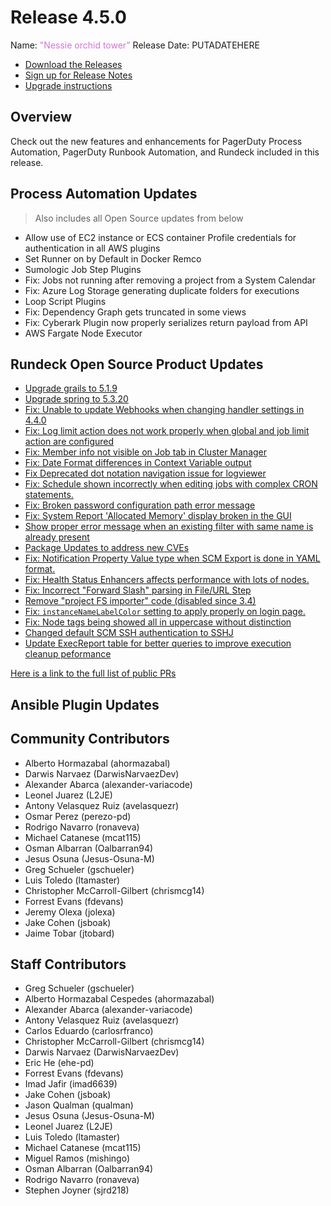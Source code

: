 # Release 4.5.0

Name: <span style="color: orchid"><span class="glyphicon glyphicon-tower"></span> "Nessie orchid tower"</span>
Release Date: PUTADATEHERE

- [Download the Releases](https://download.rundeck.com/)
- [Sign up for Release Notes](https://www.rundeck.com/release-notes-signup)
- [Upgrade instructions](/upgrading/)

## Overview

Check out the new features and enhancements for PagerDuty Process Automation, PagerDuty Runbook Automation, and Rundeck included in this release.

## Process Automation Updates

> Also includes all Open Source updates from below

* Allow use of EC2 instance or ECS container Profile credentials  for authentication in all AWS plugins
* Set Runner on by Default in Docker Remco
* Sumologic Job Step Plugins
* Fix: Jobs not running after removing a project from a System Calendar
* Fix: Azure Log Storage generating duplicate folders for executions
* Loop Script Plugins
* Fix: Dependency Graph gets truncated in some views
* Fix: Cyberark Plugin now properly serializes return payload from API
* AWS Fargate Node Executor


## Rundeck Open Source Product Updates

* [Upgrade grails to 5.1.9](https://github.com/rundeck/rundeck/pull/7829)
* [Upgrade spring to 5.3.20](https://github.com/rundeck/rundeck/pull/7823)
* [Fix: Unable to update Webhooks when changing handler settings in 4.4.0](https://github.com/rundeck/rundeck/pull/7820)
* [Fix: Log limit action does not work properly when global and job limit action are configured ](https://github.com/rundeck/rundeck/pull/7809)
* [Fix:  Member info not visible on Job tab in Cluster Manager](https://github.com/rundeck/rundeck/pull/7806)
* [Fix: Date Format differences in Context Variable output](https://github.com/rundeck/rundeck/pull/7805)
* [Fix Deprecated dot notation navigation issue for logviewer](https://github.com/rundeck/rundeck/pull/7796)
* [Fix: Schedule shown incorrectly when editing jobs with complex CRON statements.](https://github.com/rundeck/rundeck/pull/7794)
* [Fix: Broken password configuration path error message ](https://github.com/rundeck/rundeck/pull/7791)
* [Fix: System Report &#39;Allocated Memory&#39; display broken in the GUI](https://github.com/rundeck/rundeck/pull/7789)
* [Show proper error message when an existing filter with same name is already present](https://github.com/rundeck/rundeck/pull/7788)
* [Package Updates to address new CVEs](https://github.com/rundeck/rundeck/pull/7787)
* [Fix: Notification Property Value type when SCM Export is done in YAML format.](https://github.com/rundeck/rundeck/pull/7785)
* [Fix: Health Status Enhancers affects performance with lots of nodes.](https://github.com/rundeck/rundeck/pull/7780)
* [Fix: Incorrect &quot;Forward Slash&quot; parsing in File/URL Step](https://github.com/rundeck/rundeck/pull/7779)
* [Remove &quot;project FS importer&quot; code (disabled since 3.4)](https://github.com/rundeck/rundeck/pull/7778)
* [Fix: `instanceNameLabelColor` setting to apply properly on login page.](https://github.com/rundeck/rundeck/pull/7770)
* [Fix: Node tags being showed all in uppercase without distinction](https://github.com/rundeck/rundeck/pull/7768)
* [Changed default SCM SSH authentication to SSHJ](https://github.com/rundeck/rundeck/pull/7763)
* [Update ExecReport table for better queries to improve execution cleanup peformance](https://github.com/rundeck/rundeck/pull/7735)


[Here is a link to the full list of public PRs](https://github.com/rundeck/rundeck/pulls?q=is%3Apr+milestone%3A4.5.0+is%3Aclosed)

## Ansible Plugin Updates


## Community Contributors

* Alberto Hormazabal (ahormazabal)
* Darwis Narvaez (DarwisNarvaezDev)
* Alexander Abarca (alexander-variacode)
* Leonel Juarez (L2JE)
* Antony Velasquez Ruiz (avelasquezr)
* Osmar Perez (perezo-pd)
* Rodrigo Navarro (ronaveva)
* Michael Catanese (mcat115)
* Osman Albarran (Oalbarran94)
* Jesus Osuna (Jesus-Osuna-M)
* Greg Schueler (gschueler)
* Luis Toledo (ltamaster)
* Christopher McCarroll-Gilbert (chrismcg14)
* Forrest Evans (fdevans)
* Jeremy Olexa (jolexa)
* Jake Cohen (jsboak)
* Jaime Tobar (jtobard)


## Staff Contributors

* Greg Schueler (gschueler)
* Alberto Hormazabal Cespedes (ahormazabal)
* Alexander Abarca (alexander-variacode)
* Antony Velasquez Ruiz (avelasquezr)
* Carlos Eduardo (carlosrfranco)
* Christopher McCarroll-Gilbert (chrismcg14)
* Darwis Narvaez (DarwisNarvaezDev)
* Eric He (ehe-pd)
* Forrest Evans (fdevans)
* Imad Jafir (imad6639)
* Jake Cohen (jsboak)
* Jason Qualman (qualman)
* Jesus Osuna (Jesus-Osuna-M)
* Leonel Juarez (L2JE)
* Luis Toledo (ltamaster)
* Michael Catanese (mcat115)
* Miguel Ramos (mishingo)
* Osman Albarran (Oalbarran94)
* Rodrigo Navarro (ronaveva)
* Stephen Joyner (sjrd218)
